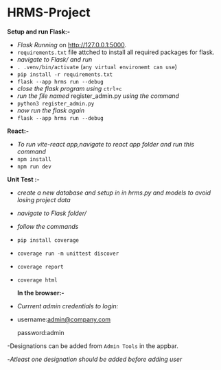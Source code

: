 # HRMS-Project

**Setup and run Flask:-**

- _Flask Running_ on http://127.0.0.1:5000.
- `requirements.txt` file attched to install all required packages for flask.
- _navigate to Flask/ and run_
- `. .venv/bin/activate` (`any virtual environemt can use`)
- `pip install -r requirements.txt`
- `flask --app hrms run --debug`
- _close the flask program using_ `ctrl+c` 
- _run the file named_ register_admin.py _using the command_
- `python3 register_admin.py`
- _now run the flask again_
- `flask --app hrms run --debug`


 **React:-**
- _To run vite-react app,navigate to react app folder and run this command_
- `npm install`
- `npm run dev`


 **Unit Test :-**
- _create a new database and setup in in hrms.py and models to avoid losing project data_
- _navigate to Flask folder/_
- _follow the commands_
-  `pip install coverage`
- `coverage run -m unittest discover`
- `coverage report`
- `coverage html`


  **In the browser:-**
- _Currrent admin credentials to login:_
  
- username:admin@company.com

  
  password:admin

-Designations can be added from `Admin Tools` in the appbar.


-_Atleast one designation should be added before adding user_
  



  

